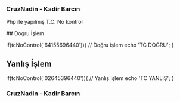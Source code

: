 ### CruzNadin - Kadir Barcın ###

Php ile yapılmış T.C. No kontrol

## Dogru İşlem

if(tcNoControl('64155696440')){ // Doğru işlem 
    echo 'TC DOĞRU';
}

## Yanlış İşlem

if(tcNoControl('02645396440')){ // Yanlış işlem 
    echo 'TC YANLIŞ';
}

### CruzNadin - Kadir Barcın ###
